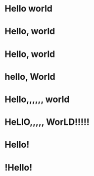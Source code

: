 # Hello world

# Hello, world

# Hello, world

# hello, World

# Hello,,,,,, world

# HeLlO,,,,, WorLD!!!!!

# Hello!

# !Hello!
